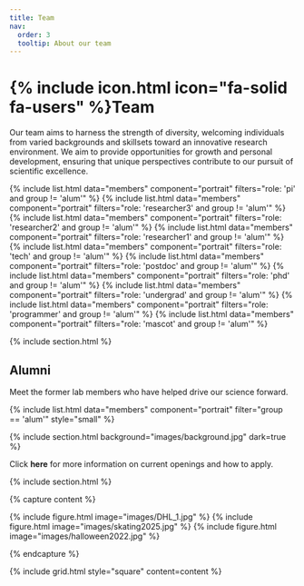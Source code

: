 ```yaml
---
title: Team
nav:
  order: 3
  tooltip: About our team
---
```


# {% include icon.html icon="fa-solid fa-users" %}Team

Our team aims to harness the strength of diversity, welcoming individuals from varied backgrounds and skillsets toward an innovative research environment. We aim to provide opportunities for growth and personal development, ensuring that unique perspectives contribute to our pursuit of scientific excellence.

{% include list.html data="members" component="portrait" filters="role: 'pi' and group != 'alum'" %}
{% include list.html data="members" component="portrait" filters="role: 'researcher3' and group != 'alum'" %}
{% include list.html data="members" component="portrait" filters="role: 'researcher2' and group != 'alum'" %}
{% include list.html data="members" component="portrait" filters="role: 'researcher1' and group != 'alum'" %}
{% include list.html data="members" component="portrait" filters="role: 'tech' and group != 'alum'" %}
{% include list.html data="members" component="portrait" filters="role: 'postdoc' and group != 'alum'" %}
{% include list.html data="members" component="portrait" filters="role: 'phd' and group != 'alum'" %}
{% include list.html data="members" component="portrait" filters="role: 'undergrad' and group != 'alum'" %}
{% include list.html data="members" component="portrait" filters="role: 'programmer' and group != 'alum'" %}
{% include list.html data="members" component="portrait" filters="role: 'mascot' and group != 'alum'" %}

{% include section.html %}

## Alumni

Meet the former lab members who have helped drive our science forward. 

{% include list.html data="members" component="portrait" filter="group == 'alum'" style="small" %}



{% include section.html background="images/background.jpg" dark=true %}

Click <a href="https://cregglab.github.io/recruitment/" style="text-decoration: none;"><strong>here</strong></a> for more information on current openings and how to apply. 

{% include section.html %}

{% capture content %}

{% include figure.html image="images/DHL_1.jpg" %}
{% include figure.html image="images/skating2025.jpg" %}
{% include figure.html image="images/halloween2022.jpg" %}

{% endcapture %}

{% include grid.html style="square" content=content %}
